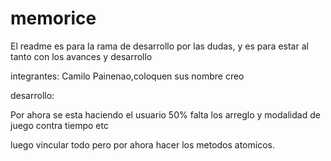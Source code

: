 # memorice

El readme es para la rama de desarrollo por las dudas, y es para estar al tanto con los avances y 
desarrollo

integrantes: Camilo Painenao,coloquen sus nombre creo

desarrollo:

Por ahora se esta haciendo el usuario 50% 
falta los arreglo y modalidad de juego contra tiempo etc

luego vincular todo pero por ahora hacer  los metodos atomicos.


